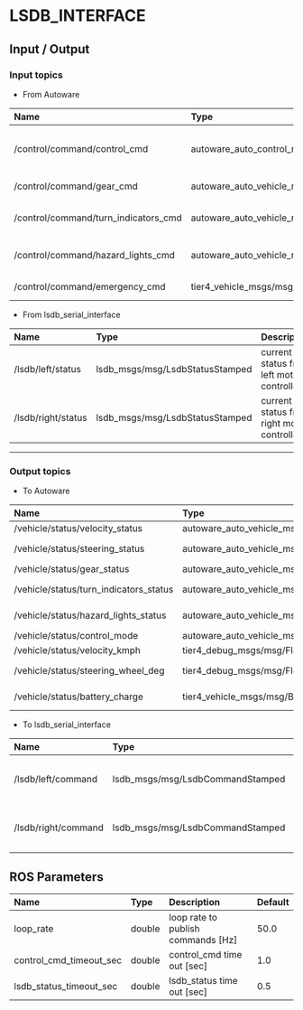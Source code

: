 # LSDB_INTERFACE

## Input / Output

### Input topics

- From Autoware

| Name                                 | Type                                                   | Description                              |
| :----------------------------------- | :----------------------------------------------------- | :--------------------------------------- |
| /control/command/control_cmd         | autoware_auto_control_msgs/msg/AckermannControlCommand | lateral and longitudinal control command |
| /control/command/gear_cmd            | autoware_auto_vehicle_msgs/msg/GearCommand             | gear command                             |
| /control/command/turn_indicators_cmd | autoware_auto_vehicle_msgs/msg/TurnIndicatorsCommand   | turn indicators command                  |
| /control/command/hazard_lights_cmd   | autoware_auto_vehicle_msgs/msg/HazardLightsCommand     | hazard lights command                    |
| /control/command/emergency_cmd       | tier4_vehicle_msgs/msg/VehicleEmergencyStamped         | emergency command                        |

- From lsdb_serial_interface

| Name                  | Type                                  | Description                                |
| :-------------------- | :------------------------------------ | :----------------------------------------- |
| /lsdb/left/status  | lsdb_msgs/msg/LsdbStatusStamped | current status from left motor controller  |
| /lsdb/right/status | lsdb_msgs/msg/LsdbStatusStamped | current status from right motor controller |

---

### Output topics

- To Autoware

| Name                                   | Type                                                | Description                |
| :------------------------------------- | :-------------------------------------------------- | :------------------------- |
| /vehicle/status/velocity_status        | autoware_auto_vehicle_msgs/msg/VelocityReport       | velocity                   |
| /vehicle/status/steering_status        | autoware_auto_vehicle_msgs/msg/SteeringReport       | steering wheel angle       |
| /vehicle/status/gear_status            | autoware_auto_vehicle_msgs/msg/GearReport           | gear status                |
| /vehicle/status/turn_indicators_status | autoware_auto_vehicle_msgs/msg/TurnIndicatorsReport | turn indicators status     |
| /vehicle/status/hazard_lights_status   | autoware_auto_vehicle_msgs/msg/HazardLightsReport   | hazard lights status       |
| /vehicle/status/control_mode           | autoware_auto_vehicle_msgs/msg/ControlModeReport    | control mode               |
| /vehicle/status/velocity_kmph          | tier4_debug_msgs/msg/Float32Stamped                 | velocity [km/h]            |
| /vehicle/status/steering_wheel_deg     | tier4_debug_msgs/msg/Float32Stamped                 | steering wheel angle [deg] |
| /vehicle/status/battery_charge         | tier4_vehicle_msgs/msg/BatteryStatus                | **NOT IMPLEMENTED**        |

- To lsdb_serial_interface

| Name                   | Type                                   | Description                       |
| :--------------------- | :------------------------------------- | :-------------------------------- |
| /lsdb/left/command  | lsdb_msgs/msg/LsdbCommandStamped | command to left motor controller  |
| /lsdb/right/command | lsdb_msgs/msg/LsdbCommandStamped | command to right motor controller |

## ROS Parameters

| Name                       | Type   | Description                        | Default |
| :------------------------- | :----- | :--------------------------------- | :------ |
| loop_rate                  | double | loop rate to publish commands [Hz] | 50.0    |
| control_cmd_timeout_sec    | double | control_cmd time out [sec]         | 1.0     |
| lsdb_status_timeout_sec | double | lsdb_status time out [sec]      | 0.5     |
